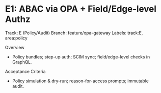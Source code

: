 # E1: ABAC via OPA + Field/Edge-level Authz

Track: E (Policy/Audit)
Branch: feature/opa-gateway
Labels: track:E, area:policy

Overview

- Policy bundles; step-up auth; SCIM sync; field/edge-level checks in GraphQL.

Acceptance Criteria

- Policy simulation & dry-run; reason-for-access prompts; immutable audit.
